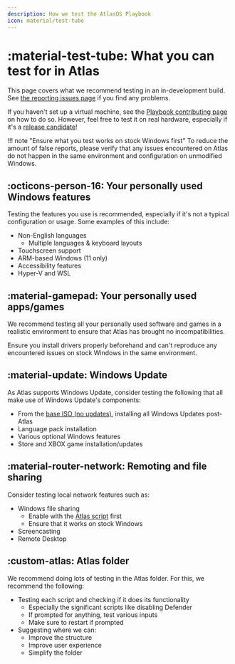 ```yaml
---
description: How we test the AtlasOS Playbook
icon: material/test-tube
---
```


# :material-test-tube: What you can test for in Atlas

This page covers what we recommend testing in an in-development build. See [the reporting issues page](reporting-issues.md) if you find any problems.

If you haven't set up a virtual machine, see the [Playbook contributing page](../playbook.md) on how to do so. However, feel free to test it on real hardware, especially if it's a [release candidate](../../faq-and-troubleshooting/common-questions/testing-nightly-builds.md)!

!!! note "Ensure what you test works on stock Windows first"
    To reduce the amount of false reports, please verify that any issues encountered on Atlas do not happen in the same environment and configuration on unmodified Windows.

## :octicons-person-16: Your personally used Windows features

Testing the features you use is recommended, especially if it's not a typical configuration or usage. Some examples of this include:

- Non-English languages
    - Multiple languages & keyboard layouts
- Touchscreen support
- ARM-based Windows (11 only)
- Accessibility features
- Hyper-V and WSL

## :material-gamepad: Your personally used apps/games

We recommend testing all your personally used software and games in a realistic environment to ensure that Atlas has brought no incompatibilities.

Ensure you install drivers properly beforehand and can't reproduce any encountered issues on stock Windows in the same environment.

## :material-update: Windows Update

As Atlas supports Windows Update, consider testing the following that all make use of Windows Update's components:

- From the [base ISO (no updates)](../playbook.md#which-snapshots-to-make), installing all Windows Updates post-Atlas
- Language pack installation
- Various optional Windows features
- Store and XBOX game installation/updates

## :material-router-network: Remoting and file sharing

Consider testing local network features such as:

- Windows file sharing
    - Enable with the [Atlas script](../../getting-started/post-installation/atlas-folder/general-configuration.md#file-sharing) first
    - Ensure that it works on stock Windows
- Screencasting
- Remote Desktop

## :custom-atlas: Atlas folder

We recommend doing lots of testing in the Atlas folder. For this, we recommend the following:

- Testing each script and checking if it does its functionality
    - Especially the significant scripts like disabling Defender
    - If prompted for anything, test various inputs
    - Make sure to restart if prompted
- Suggesting where we can:
    - Improve the structure
    - Improve user experience
    - Simplify the folder
